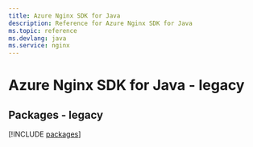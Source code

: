 ```yaml
---
title: Azure Nginx SDK for Java
description: Reference for Azure Nginx SDK for Java
ms.topic: reference
ms.devlang: java
ms.service: nginx
---
```

# Azure Nginx SDK for Java - legacy
## Packages - legacy
[!INCLUDE [packages](nginx-index.md)]

